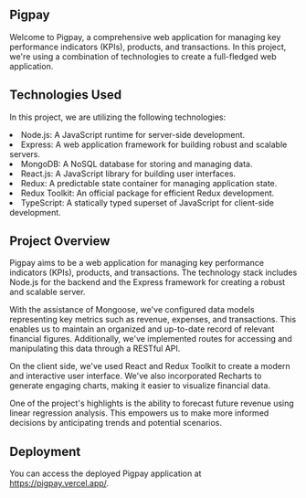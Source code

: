 ## Pigpay
Welcome to Pigpay, a comprehensive web application for managing key performance indicators (KPIs), products, and transactions. In this project, we're using a combination of technologies to create a full-fledged web application.

## Technologies Used
In this project, we are utilizing the following technologies:

<li> Node.js: A JavaScript runtime for server-side development.</li>
<li>Express: A web application framework for building robust and scalable servers.</li>
<li>MongoDB: A NoSQL database for storing and managing data.</li>
<li>React.js: A JavaScript library for building user interfaces.</li>
<li>Redux: A predictable state container for managing application state.</li>
<li>Redux Toolkit: An official package for efficient Redux development.</li>
<li>TypeScript: A statically typed superset of JavaScript for client-side development.</li>


## Project Overview
Pigpay aims to be a web application for managing key performance indicators (KPIs), products, and transactions. The technology stack includes Node.js for the backend and the Express framework for creating a robust and scalable server.

With the assistance of Mongoose, we've configured data models representing key metrics such as revenue, expenses, and transactions. This enables us to maintain an organized and up-to-date record of relevant financial figures. Additionally, we've implemented routes for accessing and manipulating this data through a RESTful API.

On the client side, we've used React and Redux Toolkit to create a modern and interactive user interface. We've also incorporated Recharts to generate engaging charts, making it easier to visualize financial data.

One of the project's highlights is the ability to forecast future revenue using linear regression analysis. This empowers us to make more informed decisions by anticipating trends and potential scenarios.

## Deployment
You can access the deployed Pigpay application at https://pigpay.vercel.app/.

